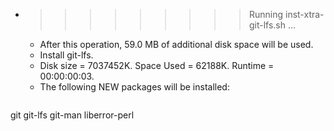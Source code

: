* >>>>>>>>> Running inst-xtra-git-lfs.sh ...
  * After this operation, 59.0 MB of additional disk space will be used.
  * Install git-lfs.
  * Disk size = 7037452K. Space Used = 62188K. Runtime = 00:00:00:03.
  * The following NEW packages will be installed:
  ```bash
git git-lfs git-man liberror-perl
  ```

